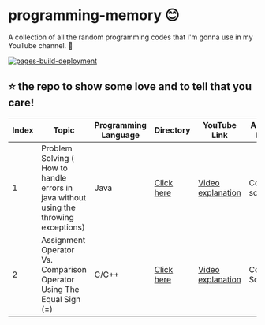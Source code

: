 # programming-memory 😊

A collection of all the random programming codes that I'm gonna use in my YouTube channel. 🎥

[![pages-build-deployment](https://github.com/FahimFBA/programming-memory/actions/workflows/pages/pages-build-deployment/badge.svg?branch=main)](https://github.com/FahimFBA/programming-memory/actions/workflows/pages/pages-build-deployment)

## ⭐ the repo to show some love and to tell that you care!

| Index | Topic                                                                                 | Programming Language | Directory                     | YouTube Link                                                     | Article Link |
| ----- | ------------------------------------------------------------------------------------- | -------------------- | ----------------------------- | ---------------------------------------------------------------- | ------------ |
| 1     | Problem Solving ( How to handle errors in java without using the throwing exceptions) | Java                 | [Click here](./27_June_2022/) | [Video explanation](https://www.youtube.com/watch?v=-JNa1p3t9n8) | Coming soon  |
| 2     | Assignment Operator Vs. Comparison Operator Using The Equal Sign (=)                  | C/C++                | [Click here](./7_July_2022/)  | [Video explanation](https://www.youtube.com/watch?v=snruVG3deGk) | Coming Soon  |
